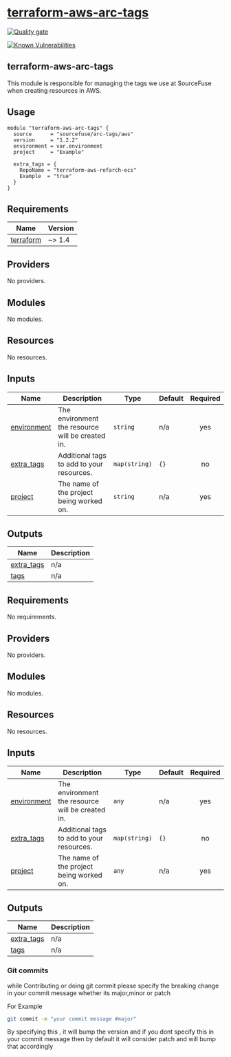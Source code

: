 # [terraform-aws-arc-tags](https://github.com/sourcefuse/terraform-aws-arc-tags)

[![Quality gate](https://sonarcloud.io/api/project_badges/quality_gate?project=sourcefuse_terraform-aws-arc-tags)](https://sonarcloud.io/summary/new_code?id=sourcefuse_terraform-aws-arc-tags)

[![Known Vulnerabilities](https://github.com/sourcefuse/terraform-aws-refarch-tags/actions/workflows/snyk.yaml/badge.svg)](https://github.com/sourcefuse/terraform-aws-refarch-tags/actions/workflows/snyk.yaml)

## terraform-aws-arc-tags

This module is responsible for managing the tags we use at SourceFuse when creating resources in AWS.

## Usage

```hcl
module "terraform-aws-arc-tags" {
  source      = "sourcefuse/arc-tags/aws"
  version     = "1.2.2"
  environment = var.environment
  project     = "Example"

  extra_tags = {
    RepoName = "terraform-aws-refarch-ecs"
    Example  = "true"
  }
}
```

<!-- BEGINNING OF PRE-COMMIT-TERRAFORM DOCS HOOK -->

## Requirements

| Name                                                                     | Version |
| ------------------------------------------------------------------------ | ------- |
| <a name="requirement_terraform"></a> [terraform](#requirement_terraform) | ~> 1.4  |

## Providers

No providers.

## Modules

No modules.

## Resources

No resources.

## Inputs

| Name                                                               | Description                                      | Type          | Default | Required |
| ------------------------------------------------------------------ | ------------------------------------------------ | ------------- | ------- | :------: |
| <a name="input_environment"></a> [environment](#input_environment) | The environment the resource will be created in. | `string`      | n/a     |   yes    |
| <a name="input_extra_tags"></a> [extra_tags](#input_extra_tags)    | Additional tags to add to your resources.        | `map(string)` | `{}`    |    no    |
| <a name="input_project"></a> [project](#input_project)             | The name of the project being worked on.         | `string`      | n/a     |   yes    |

## Outputs

| Name                                                              | Description |
| ----------------------------------------------------------------- | ----------- |
| <a name="output_extra_tags"></a> [extra_tags](#output_extra_tags) | n/a         |
| <a name="output_tags"></a> [tags](#output_tags)                   | n/a         |

<!-- END OF PRE-COMMIT-TERRAFORM DOCS HOOK -->

<!-- BEGIN_TF_DOCS -->

## Requirements

No requirements.

## Providers

No providers.

## Modules

No modules.

## Resources

No resources.

## Inputs

| Name                                                               | Description                                      | Type          | Default | Required |
| ------------------------------------------------------------------ | ------------------------------------------------ | ------------- | ------- | :------: |
| <a name="input_environment"></a> [environment](#input_environment) | The environment the resource will be created in. | `any`         | n/a     |   yes    |
| <a name="input_extra_tags"></a> [extra_tags](#input_extra_tags)    | Additional tags to add to your resources.        | `map(string)` | `{}`    |    no    |
| <a name="input_project"></a> [project](#input_project)             | The name of the project being worked on.         | `any`         | n/a     |   yes    |

## Outputs

| Name                                                              | Description |
| ----------------------------------------------------------------- | ----------- |
| <a name="output_extra_tags"></a> [extra_tags](#output_extra_tags) | n/a         |
| <a name="output_tags"></a> [tags](#output_tags)                   | n/a         |

<!-- END_TF_DOCS -->

### Git commits

while Contributing or doing git commit please specify the breaking change in your commit message whether its major,minor or patch

For Example

```sh
git commit -m "your commit message #major"
```

By specifying this , it will bump the version and if you dont specify this in your commit message then by default it will consider patch and will bump that accordingly
